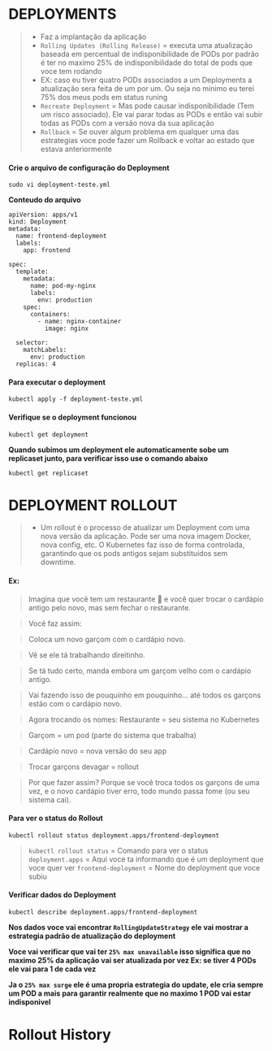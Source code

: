 # DEPLOYMENTS

> - Faz a implantação da aplicação
> - `Rolling Updates (Rolling Release)` = executa uma atualização baseada em percentual de indisponibilidade de PODs por padrão é ter no maximo 25% de indisponibilidade do total de pods que voce tem rodando
> - EX: caso eu tiver quatro PODs associados a um Deployments a atualização sera feita de um por um. Ou seja no minimo eu terei 75% dos meus pods em status runing
> - `Recreate Deployment` = Mas pode causar indisponibilidade (Tem um risco associado). Ele vai parar todas as PODs e então vai subir todas as PODs com a versão nova da sua aplicação
> - `Rollback` = Se ouver algum problema em qualquer uma das estrategias voce pode fazer um Rollback e voltar ao estado que estava anteriormente


#### Crie o arquivo de configuração do Deployment

```
sudo vi deployment-teste.yml
```
**Conteudo do arquivo**

```
apiVersion: apps/v1
kind: Deployment
metadata:
  name: frontend-deployment
  labels:
    app: frontend

spec:
  template:
    metadata:
      name: pod-my-nginx
      labels:
        env: production
    spec:
      containers:
        - name: nginx-container
          image: nginx

  selector:
    matchLabels:
      env: production
  replicas: 4
```

#### Para executar o deployment

```
kubectl apply -f deployment-teste.yml
```

#### Verifique se o deployment funcionou

```
kubectl get deployment
```

**Quando subimos um deployment ele automaticamente sobe um replicaset junto, para verificar isso use o comando abaixo**

```
kubectl get replicaset
```


# DEPLOYMENT ROLLOUT

> - Um rollout é o processo de atualizar um Deployment com uma nova versão da aplicação. Pode ser uma nova imagem Docker, nova config, etc. O Kubernetes faz isso de forma controlada, garantindo que os pods antigos sejam substituídos sem downtime.

#### Ex:
>  Imagina que você tem um restaurante 🍔 e você quer trocar o cardápio antigo pelo novo, mas sem fechar o restaurante.

> Você faz assim:

> Coloca um novo garçom com o cardápio novo.

> Vê se ele tá trabalhando direitinho.

> Se tá tudo certo, manda embora um garçom velho com o cardápio antigo.

> Vai fazendo isso de pouquinho em pouquinho... até todos os garçons estão com o cardápio novo.

> Agora trocando os nomes:
> Restaurante = seu sistema no Kubernetes

> Garçom = um pod (parte do sistema que trabalha)

> Cardápio novo = nova versão do seu app

> Trocar garçons devagar = rollout

> Por que fazer assim?
> Porque se você troca todos os garçons de uma vez, e o novo cardápio tiver erro, todo mundo passa fome (ou seu sistema cai).


#### Para ver o status do Rollout

```
kubectl rollout status deployment.apps/frontend-deployment
```

> `kubectl rollout status` = Comando para ver o status
> `deployment.apps` = Aqui voce ta informando que é um deployment que voce quer ver
> `frontend-deployment` = Nome do deployment que voce subiu


#### Verificar dados do Deployment

```
kubectl describe deployment.apps/frontend-deployment
```

**Nos dados voce vai encontrar `RollingUpdateStrategy` ele vai mostrar a estrategia padrão de atualização do deployment**

**Voce vai verificar que vai ter `25% max unavailable` isso significa que no maximo 25% da aplicação vai ser atualizada por vez Ex: se tiver 4 PODs ele vai para 1 de cada vez**

**Ja o `25% max surge` ele é uma propria estrategia do update, ele cria sempre um POD a mais para garantir realmente que no maximo 1 POD vai estar indisponivel**

# Rollout History


